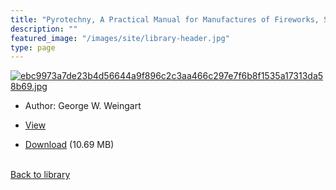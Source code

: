 ```yaml
---
title: "Pyrotechny, A Practical Manual for Manufactures of Fireworks, Signals, Flares & Pyrotechnic Displays"
description: ""
featured_image: "/images/site/library-header.jpg"
type: page
---
```


<a href="https://drive.google.com/uc?export=view&id=1mHdXAkfhsZHa-cEV-xegbeIQ2cybob_Y" target="_blank">![ebc9973a7de23b4d56644a9f896c2c3aa466c297e7f6b8f1535a17313da58b69.jpg](/images/library/ebc9973a7de23b4d56644a9f896c2c3aa466c297e7f6b8f1535a17313da58b69.jpg)</a>
* Author: George W. Weingart
* <a href="https://drive.google.com/uc?export=view&id=1mHdXAkfhsZHa-cEV-xegbeIQ2cybob_Y" target="_blank">View</a>

* [Download](https://drive.google.com/uc?export=download&id=1mHdXAkfhsZHa-cEV-xegbeIQ2cybob_Y) (10.69 MB)

<br />[Back to library](/library/)
